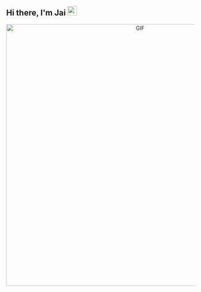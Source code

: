 ## Hi there, I'm Jai <img src="https://media.giphy.com/media/hvRJCLFzcasrR4ia7z/giphy.gif" width="25px"> </h1>

<div align="center">
<img hight="301" width="700" alt="GIF" align="center" src="https://i.imgur.com/0rzzRw6.gif">
</div>
